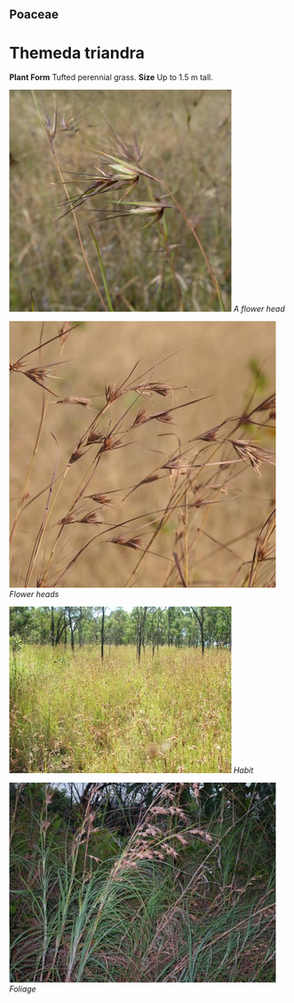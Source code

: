 ## Poaceae
# Themeda triandra

**Plant Form** Tufted perennial grass. **Size** Up to 1.5 m tall.


![A flower head](72927__SDI5372.jpg)
   *A flower head* 

![Flower heads](97084_P1167569.jpg)
   *Flower heads* 

![Habit](7454_DSCF5524.jpg)
   *Habit* 

![Foliage](6726_IMGP9041.jpg)
   *Foliage* 

